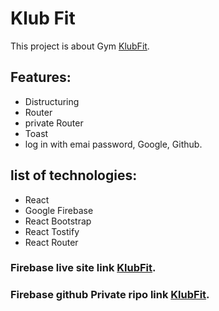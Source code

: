 # Klub Fit

This project is about Gym [KlubFit](https://klub-fit.web.app/).

## Features:
* Distructuring
* Router
* private Router
* Toast
* log in with emai password, Google, Github.




##  list of technologies:
* React
* Google  Firebase
* React Bootstrap
* React Tostify
* React Router

### Firebase live site link [KlubFit](https://klub-fit.web.app/).
### Firebase github  Private ripo link [KlubFit](https://github.com/programming-hero-web-course-4/independent-service-provider-Ekramz.git).




